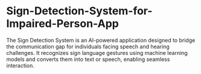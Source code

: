# Sign-Detection-System-for-Impaired-Person-App
The Sign Detection System is an AI-powered application designed to bridge the communication gap for individuals facing speech and hearing challenges. It recognizes sign language gestures using machine learning models and converts them into text or speech, enabling seamless interaction.
